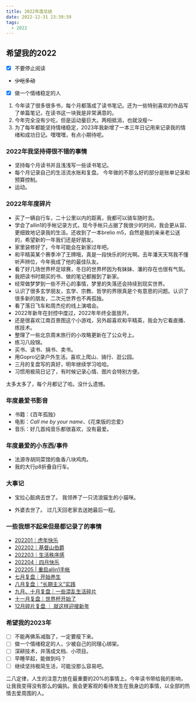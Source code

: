 ```yaml
---
title: 2022年度总结
date: 2022-12-31 23:39:59
tags:
  - 2022
---
```


## 希望我的2022

- [x] 不要停止阅读
- <del>少吃多动</del>
- [x] 做一个情绪稳定的人

1. 今年读了很多很多书，每个月都落成了读书笔记。还为一些特别喜欢的作品写了单篇笔记，在读书这一块我是非常满意的。
2. 今年完全没有少吃，但是运动量巨大。两相抵消，也就没瘦～ 
3. 为了每年都能坚持情绪稳定，2023年我新增了一本三年日记用来记录我的情绪和成功日记。嘿嘿嘿，有点小期待呢。

### 2022年我坚持得很不错的事情

- 坚持每个月读书并且浅浅写一些读书笔记。
- 每个月记录自己的生活流水账和复盘。
今年做的不那么好的部分是账单记录和预算控制。
- 运动。

### 2022年年度碎片

- 买了一辆自行车，二十公里以内的距离，我都可以骑车随时去。
- 学会了allin1的手帐记录方式，现今手帐只占据了我很少的时间，我会更从容、更细致地记录我的生活。还收到了一本brelio m5，自然是我的亲亲老公送的，希望新的一年我们还是好朋友。
- 家里装修好了，今年可能会在新家过年吧。
- 和平精英某个赛季冲了王牌哦，真是一段快乐的时光啊。去年潘天天骂我不懂听声辨位，今年我成了他的最佳队友。
- 看了好几场世界杯足球赛，冬日的世界杯因为有妹妹、潘的存在也很有气氛。
- 我把读书时期买的书、做的笔记都搬到了新家。
- 经常做梦梦到一些不开心的事情，梦里的失落还会持续到现实世界。
- 认识了很多玄学朋友，玄学、宗教、哲学的界限真是个有意思的问题。认识了很多新的朋友，二次元世界也不再孤独。
- 看了落日飞车和周杰伦的线上演唱会。
- 2022年新年在封控中度过，2022年年终全面放开。
- 还是很喜欢江南百景图这个小游戏，另外超喜欢和平精英，我会为它看直播、练技术。
- 整理了一些北京周末旅行的小攻略更新在了公众号上。
- 练习八段锦。
- 买书、读书、捐书、卖书。
- 用Gopro记录户外生活。喜欢上爬山、骑行、逛公园。
- 三月的复盘写的真好，明年继续学习哈哈。
- 习惯用极简日记了，有时候记录心情、图片会特别方便。

太多太多了，每个月都记了哈。没什么遗憾。

### 年度最爱书影音

- 书籍：《百年孤独》
- 电影：*Call me by your name*、《花束版的恋爱》
- 音乐：好几首纯音乐都很喜欢，没有最爱。

### 年度最爱的小东西/事件

- 法源寺胡同菜馆的鱼香八块鸡肉。
- 我的大行p8折叠自行车。

### 大事记

- 宝拉心脏病去世了。
我领养了一只流浪猫生的小猫咪。

- 外婆去世了。
过几天回老家去送她最后一程。

### 一些我想不起来但是都记录了的事情

- [202201｜虎年快乐](https://arieslx.github.io/2022/01/31/202201%EF%BD%9C%E8%99%8E%E5%B9%B4%E5%BF%AB%E4%B9%90/)
- [202202｜基督山伯爵](https://arieslx.github.io/2022/02/28/202202%20%7C%20%E5%9F%BA%E7%9D%A3%E5%B1%B1%E4%BC%AF%E7%88%B5/)
- [202203｜生活秩序感](https://arieslx.github.io/2022/03/31/202203%EF%BD%9C%E7%94%9F%E6%B4%BB%E7%A7%A9%E5%BA%8F%E6%84%9F/)
- [202204｜四月快乐](https://arieslx.github.io/2022/05/03/20220503/)
- [202205 | 重启allin1手帐](https://arieslx.github.io/2022/05/21/20220531/)
- [七月复盘｜开始养生](https://arieslx.github.io/2022/07/20/20220801/)
- [八月复盘｜“长期主义”实践](https://arieslx.github.io/2022/08/31/20220831/)
- [九月、十月复盘｜一些混乱生活碎片](https://arieslx.github.io/2022/11/09/20221109/)
- [十一月复盘｜世界杯开始了](https://arieslx.github.io/2022/12/13/20221213/)
- [12月碎片复盘 ｜ 就这样迎接新年](https://arieslx.github.io/2022/12/31/202212/)


### 希望我的2023年

- [ ] 不能再佛系减脂了，一定要瘦下来。
- [ ] 做一个情绪稳定的人，少被自己的同理心绑架。
- [ ] 深耕技术，并落成文档、小项目。
- [ ] 早睡早起，能做到吗？
- [ ] 继续坚持极简生活，可能没那么容易吧。

二八定律，人生的注意力放在最重要的20%的事情上。今年读书带给我的影响，让我我变得没有那么的偏执。我会更客观的看待发生在我身边的事情，以全部的热情去爱周围的人。